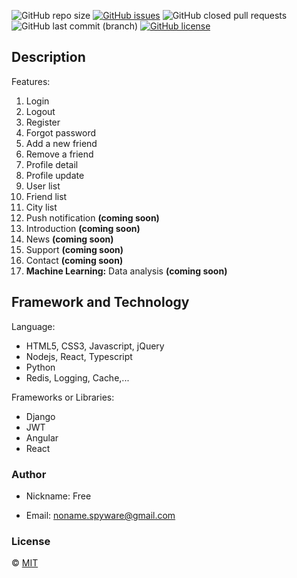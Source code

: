 ![GitHub repo size](https://img.shields.io/github/repo-size/ad-free/lab-carouser-server)
[![GitHub issues](https://img.shields.io/github/issues/ad-free/lab-carouser-server)](https://github.com/ad-free/lab-carouser-server/issues)
![GitHub closed pull requests](https://img.shields.io/github/issues-pr-closed-raw/ad-free/lab-carouser-server)
![GitHub last commit (branch)](https://img.shields.io/github/last-commit/ad-free/lab-carouser-server/master)
[![GitHub license](https://img.shields.io/github/license/ad-free/lab-carouser-server)](https://github.com/ad-free/lab-carouser-server/blob/master/LICENSE)

## Description

Features:

1. Login
2. Logout
3. Register
4. Forgot password
5. Add a new friend
6. Remove a friend
7. Profile detail
8. Profile update
9. User list
10. Friend list
11. City list
12. Push notification **(coming soon)**
13. Introduction **(coming soon)**
14. News **(coming soon)**
15. Support **(coming soon)**
16. Contact **(coming soon)**
17. **Machine Learning:** Data analysis **(coming soon)**

## Framework and Technology

Language:

- HTML5, CSS3, Javascript, jQuery
- Nodejs, React, Typescript
- Python
- Redis, Logging, Cache,...

Frameworks or Libraries:

- Django
- JWT
- Angular
- React

### Author

- Nickname: Free

- Email: [noname.spyware@gmail.com](mailto:noname.spyware@gmail.com)

### License

&copy; [MIT](LICENSE) 

